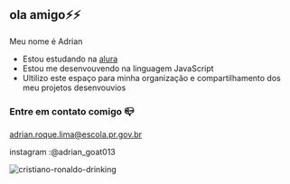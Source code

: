 ## ola amigo⚡⚡

Meu nome é Adrian

- Estou estudando na [alura](https://www.alura.com.br)
- Estou me desenvouvendo na linguagem JavaScript
- Ultilizo este espaço para minha organização e compartilhamento dos meu projetos desenvouvios

### Entre em contato comigo 📪

adrian.roque.lima@escola.pr.gov.br

instagram :@adrian_goat013


![cristiano-ronaldo-drinking](https://github.com/user-attachments/assets/b6176ffd-083d-446f-8427-aa67a11fb426)
